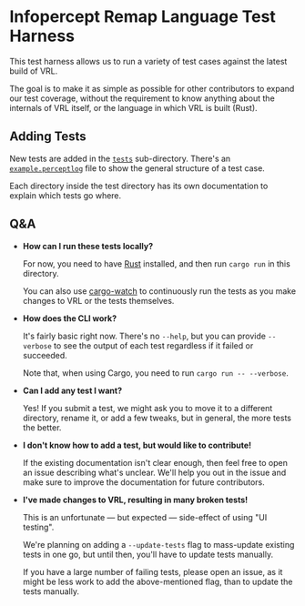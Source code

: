 # Infopercept Remap Language Test Harness

This test harness allows us to run a variety of test cases against the latest
build of VRL.

The goal is to make it as simple as possible for other contributors to expand
our test coverage, without the requirement to know anything about the internals
of VRL itself, or the language in which VRL is built (Rust).

## Adding Tests

New tests are added in the [`tests`](./tests) sub-directory. There's an
[`example.perceptlog`](./tests/example.perceptlog) file to show the general structure of a
test case.

Each directory inside the test directory has its own documentation to explain
which tests go where.

## Q&A

- **How can I run these tests locally?**

  For now, you need to have [Rust](https://www.rust-lang.org/) installed, and
  then run `cargo run` in this directory.

  You can also use [cargo-watch](https://crates.io/crates/cargo-watch) to
  continuously run the tests as you make changes to VRL or the tests themselves.

- **How does the CLI work?**

  It's fairly basic right now. There's no `--help`, but you can provide
  `--verbose` to see the output of each test regardless if it failed or
  succeeded.

  Note that, when using Cargo, you need to run `cargo run -- --verbose`.

- **Can I add any test I want?**

  Yes! If you submit a test, we might ask you to move it to a different
  directory, rename it, or add a few tweaks, but in general, the more tests the
  better.

- **I don't know how to add a test, but would like to contribute!**

  If the existing documentation isn't clear enough, then feel free to open an
  issue describing what's unclear. We'll help you out in the issue and make sure
  to improve the documentation for future contributors.

- **I've made changes to VRL, resulting in many broken tests!**

  This is an unfortunate — but expected — side-effect of using "UI testing".

  We're planning on adding a `--update-tests` flag to mass-update existing tests
  in one go, but until then, you'll have to update tests manually.

  If you have a large number of failing tests, please open an issue, as it might
  be less work to add the above-mentioned flag, than to update the tests
  manually.
